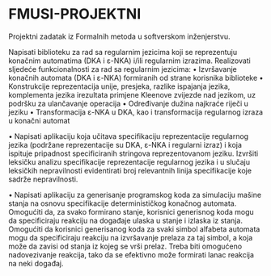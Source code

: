 # FMUSI-PROJEKTNI
Projektni zadatak iz Formalnih metoda u softverskom inženjerstvu.

Napisati biblioteku za rad sa regularnim jezicima koji se reprezentuju konačnim automatima (DKA i ε-NKA)
i/ili regularnim izrazima. Realizovati sljedeće funkcionalnosti za rad sa regularnim jezicima:
• Izvršavanje konačnih automata (DKA i ε-NKA) formiranih od strane korisnika biblioteke
• Konstrukcije reprezentacija unije, presjeka, razlike ispajanja jezika, komplementa jezika irezultata
primjene Kleenove zvijezde nad jezikom, uz podršku za ulančavanje operacija
• Određivanje dužina najkraće riječi u jeziku
• Transformacija ε-NKA u DKA, kao i transformacija regularnog izraza u konačni automat


• Napisati aplikaciju koja učitava specifikaciju reprezentacije regularnog jezika (podržane reprezentacije su
DKA, ε-NKA i regularni izraz) i koja ispituje pripadnost specificiranih stringova reprezentovanom jeziku.
Izvršiti leksičku analizu specifikacije reprezentacije regularnog jezika i u slučaju leksičkih nepravilnosti
evidentirati broj relevantnih linija specifikacije koje sadrže nepravilnosti.

• Napisati aplikaciju za generisanje programskog koda za simulaciju mašine stanja na osnovu specifikacije
determinističkog konačnog automata. Omogućiti da, za svako formirano stanje, korisnici generisnog koda
mogu da specificiraju reakciju na događaje ulaska u stanje i izlaska iz stanja. Omogućiti da korisnici
generisanog koda za svaki simbol alfabeta automata mogu da specificiraju reakciju na izvršavanje prelaza
za taj simbol, a koja može da zavisi od stanja iz kojeg se vrši prelaz. Treba biti omogućeno nadovezivanje
reakcija, tako da se efektivno može formirati lanac reakcija na neki događaj.
